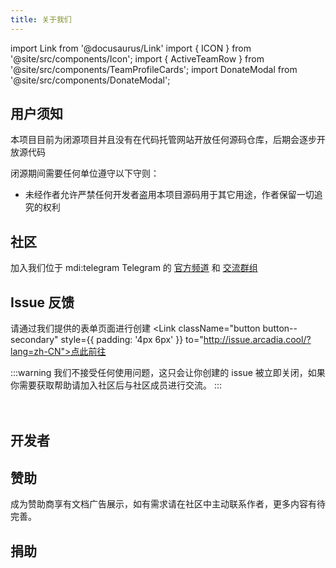 ```yaml
---
title: 关于我们
---
```

import Link from '@docusaurus/Link'
import { ICON } from '@site/src/components/Icon';
import { ActiveTeamRow } from '@site/src/components/TeamProfileCards';
import DonateModal from '@site/src/components/DonateModal';

## 用户须知

本项目目前为闭源项目并且没有在代码托管网站开放任何源码仓库，后期会逐步开放源代码

闭源期间需要任何单位遵守以下守则：

- 未经作者允许严禁任何开发者盗用本项目源码用于其它用途，作者保留一切追究的权利

## 社区

加入我们位于 <ICON>mdi\:telegram</ICON> Telegram 的 [官方频道](https://t.me/ArcadiaPanel) 和 [交流群组](https://t.me/ArcadiaPanelGroup)

## Issue 反馈

请通过我们提供的表单页面进行创建 <Link className="button button--secondary" style={{ padding: '4px 6px' }} to="http://issue.arcadia.cool/?lang=zh-CN">点此前往</Link>

:::warning 我们不接受任何使用问题，这只会让你创建的 issue 被立即关闭，如果你需要获取帮助请加入社区后与社区成员进行交流。
:::

ㅤ

## 开发者

<ActiveTeamRow />

## 赞助

成为赞助商享有文档广告展示，如有需求请在社区中主动联系作者，更多内容有待完善。

## 捐助

<DonateModal />
